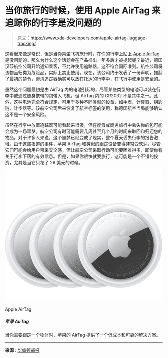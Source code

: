 # 当你旅行的时候，使用 Apple AirTag 来追踪你的行李是没问题的

> 原文：<https://www.xda-developers.com/apple-airtag-luggage-tracking/>

这看起来像是常识，但是当你乘坐飞机旅行时，在你的行李上贴上 [Apple AirTag](https://www.xda-developers.com/apple-airtags-review/) 是没问题的。那么为什么这个话题会在产品推出一年多后才被提起呢？最近，德国汉莎航空公司开始通知乘客，不允许使用追踪器，这不符合国际准则。航空公司将该物品归类为危险品，实际上禁止使用。现在，该公司终于发表了一份声明，推翻了最初的禁令，澄清追踪器确实可以放在托运的行李中，在飞行中使用是安全的。

虽然这个问题最初是由 AirTag 内的电池引起的，尽管某些类型的电池可以装在行李中或通过随身携带的包带入飞机，但 AirTag 内的 CR2032 不是其中之一。此外，这种电池完全符合规定，可用于多种不同类型的设备，如手表、计算器、钥匙链、计步器等。该航空公司后来恢复了航空标签的使用，称德国航空当局能够确认这不是一个安全风险。

虽然在行李中放置追踪器可能看起来很傻，但在度假或商务旅行中丢失你的包可能会成为一场噩梦。航空公司有时可能需要几周甚至几个月的时间来取回和归还您的物品。对于许多人来说，这个噩梦已经变成了现实，整个夏天丢失行李的报告激增。由于这些报道的事件，苹果 AirTag 和类似的跟踪设备变得非常受欢迎，尽管它们可能会给用户带来安全感，但让航空公司采取行动可能要困难得多，即使你有关于行李下落的有效信息。但是，如果你很快就要旅行，这可能是一个不错的投资，尤其是当它只花了 29 美元的时候。

 <picture>![Apple's AirTag offers a low cost and reliable solution when you need to track an object. ](img/7b56aff299ecdfcd14995f704642e5bd.png)</picture> 

Apple AirTag

##### 苹果 AirTag

当你需要跟踪一个物体时，苹果的 AirTag 提供了一个低成本和可靠的解决方案。

* * *

**来源** : [华盛顿邮报](https://www.washingtonpost.com/travel/2022/10/12/lufthansa-air-tags/)